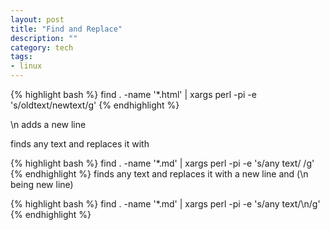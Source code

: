 ```yaml
---
layout: post
title: "Find and Replace"
description: ""
category: tech
tags:
- linux
---
```


{% highlight bash %}
find . -name '*.html' | xargs perl -pi -e 's/oldtext/newtext/g'
{% endhighlight %}

\n adds a new line

 finds  any text and replaces it with <!--start excerpt-->

{% highlight bash %}
find . -name '*.md' | xargs perl -pi -e 's/any text/<!--start excerpt--> /g'
{% endhighlight %}
finds any text and replaces it with a new line and <!--more tag--> (\n being new line)

{% highlight bash %}
find . -name '*.md' | xargs perl -pi -e 's/any text/\n<!--more tag-->/g'
{% endhighlight %}
